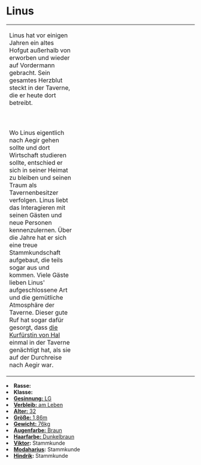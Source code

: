 # Linus

<primary-label ref="npc"/>

<secondary-label ref="faergria"/>

<secondary-label ref="tinorland"/>

<table>
<tr><td>
<p>
Linus hat vor einigen Jahren ein altes Hofgut außerhalb von <a href="Brodia.md"></a> erworben und
wieder auf Vordermann gebracht. Sein gesamtes Herzblut steckt in der Taverne, die er heute dort betreibt.
<br></br><br></br>
Wo Linus eigentlich nach Aegir gehen sollte und dort Wirtschaft studieren sollte, entschied er sich in seiner Heimat zu
bleiben und seinen Traum als Tavernenbesitzer verfolgen. Linus liebt das Interagieren mit seinen Gästen und neue
Personen kennenzulernen. Über die Jahre hat er sich eine treue Stammkundschaft aufgebaut, die teils sogar aus
<a href="Nifl.md"></a> und <a href="Daein.md"></a> kommen.
Viele Gäste lieben Linus' aufgeschlossene Art und die gemütliche Atmosphäre der Taverne. Dieser gute Ruf hat sogar
dafür gesorgt, dass <a href="Solenne.md">die Kurfürstin von Hal</a> einmal in der Taverne genächtigt hat, als sie
auf der Durchreise nach Aegir war.
</p>

</td><td width="300">
<!-- Edit here -->
<img src="linus.png" alt="" />
</td></tr>
</table>

<procedure title="Allgemeine Informationen">
<list columns="2">
<li><b>Rasse:</b> <a href="Folks.md" anchor="menschen"></a></li>
<li><b>Klasse:</b> <a href="Classes.md" anchor="b-rger"/></li>
<li><b>Gesinnung:</b> LG</li>
<li><b>Verbleib:</b> am Leben</li>
</list>
</procedure>

<procedure title="Aussehen">
<list columns="3">
<li><b>Alter:</b> 32</li>
<li><b>Größe:</b> 1,86m</li>
<li><b>Gewicht:</b> 76kg</li>
<li><b>Augenfarbe:</b> Braun</li>
<li><b>Haarfarbe:</b> Dunkelbraun</li>
</list>
</procedure>

<procedure title="Beziehungen">
<list columns="2">
<li><b><a href="Viktor.md">Viktor</a>:</b> Stammkunde</li>
<li><b><a href="Modaharius.md">Modaharius</a>:</b> Stammkunde</li>
<li><b><a href="Hindrik.md">Hindrik</a>:</b> Stammkunde</li>
</list>
</procedure>

<!--
## Notizen

- **Ziele:** 
- **Geheimnisse:** 
-->